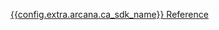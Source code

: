 <span><a href="https://cadk-ref-guide.netlify.app/" target="_blank">{{config.extra.arcana.ca_sdk_name}} Reference</a></span>